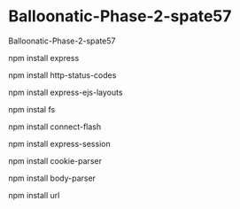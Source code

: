 # Balloonatic-Phase-2-spate57
Balloonatic-Phase-2-spate57


npm install express

npm install http-status-codes

npm install express-ejs-layouts

npm instal fs

npm install connect-flash

npm install express-session

npm install cookie-parser

npm install body-parser

npm install url
